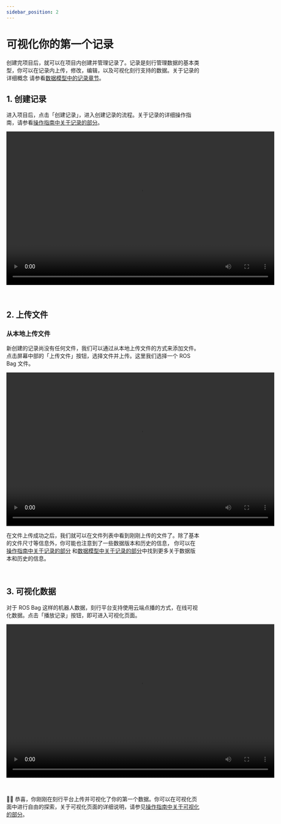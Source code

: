 ```yaml
---
sidebar_position: 2
---
```


# 可视化你的第一个记录

创建完项目后，就可以在项目内创建并管理记录了。记录是刻行管理数据的基本类型，你可以在记录内上传，修改，编辑，以及可视化刻行支持的数据。关于记录的详细概念
请参看[数据模型中的记录章节](../3-concepts/1-data-models.md#记录-record)。

## 1. 创建记录

进入项目后，点击「创建记录」，进入创建记录的流程。关于记录的详细操作指南，请参看[操作指南中关于记录的部分](../4-recipes/4-record/3-manage-records.md)。

<video src="https://coscene-artifacts-prod.oss-cn-hangzhou.aliyuncs.com/docs/2-get-started/create-new-record.mp4" controls="controls" width="700" height="400"></video>

<br />

## 2. 上传文件

### 从本地上传文件

新创建的记录尚没有任何文件，我们可以通过从本地上传文件的方式来添加文件。点击屏幕中部的「上传文件」按钮，选择文件并上传。这里我们选择一个 ROS Bag 文件。

<video src="https://coscene-artifacts-prod.oss-cn-hangzhou.aliyuncs.com/docs/2-get-started/upload-files.mp4" controls="controls" width="700" height="400"></video>

在文件上传成功之后，我们就可以在文件列表中看到刚刚上传的文件了。除了基本的文件尺寸等信息外，你可能也注意到了一些数据版本和历史的信息，
你可以在[操作指南中关于记录的部分](../4-recipes/4-record/3-manage-records.md)
和[数据模型中关于记录的部分](../3-concepts/1-data-models.md#记录-record)中找到更多关于数据版本和历史的信息。

<br />

## 3. 可视化数据

对于 ROS Bag 这样的机器人数据，刻行平台支持使用云端点播的方式，在线可视化数据。点击「播放记录」按钮，即可进入可视化页面。

<video src="https://coscene-artifacts-prod.oss-cn-hangzhou.aliyuncs.com/docs/2-get-started/play-record.mp4" controls="controls" width="700" height="400"></video>

<br />

🎉🎉 恭喜，你刚刚在刻行平台上传并可视化了你的第一个数据。你可以在可视化页面中进行自由的探索，关于可视化页面的详细说明，请参见[操作指南中关于可视化的部分](../4-recipes/6-viz/1-about-viz.md)。
